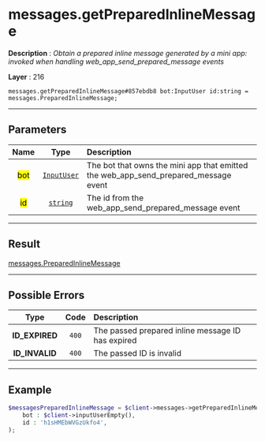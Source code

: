 # messages.getPreparedInlineMessage

**Description** : *Obtain a prepared inline message generated by a mini app: invoked when handling web\_app\_send\_prepared\_message events*

**Layer** : 216

```tl
messages.getPreparedInlineMessage#857ebdb8 bot:InputUser id:string = messages.PreparedInlineMessage;
```

---

## Parameters

| Name | Type | Description |
| :---: | :---: | :--- |
| <mark>bot</mark> | [`InputUser`](type/InputUser) | The bot that owns the mini app that emitted the web_app_send_prepared_message event |
| <mark>id</mark> | [`string`](type/string) | The id from the web_app_send_prepared_message event |

---

## Result

[messages.PreparedInlineMessage](type/messages.PreparedInlineMessage)

---

## Possible Errors

| Type | Code | Description |
| :---: | :---: | :--- |
| **ID_EXPIRED** | `400` | The passed prepared inline message ID has expired |
| **ID_INVALID** | `400` | The passed ID is invalid |

---

## Example

```php
$messagesPreparedInlineMessage = $client->messages->getPreparedInlineMessage(
	bot : $client->inputUserEmpty(),
	id : 'h1sHMEbWVGzUkfo4',
);
```